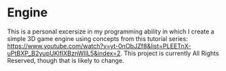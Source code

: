# Engine
This is a personal excersize in my programming ability in which I create a simple 3D game engine using concepts from this tutorial series: https://www.youtube.com/watch?v=yt-0nObJZf8&list=PLEETnX-uPtBXP_B2yupUKlflXBznWIlL5&index=2.
This project is currently All Rights Reserved, though that is likely to change.
